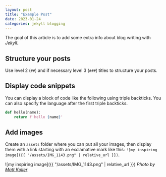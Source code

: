 ```yaml
---
layout: post
title: "Example Post"
date: 2023-01-24
categories: jekyll blogging
---
```


The goal of this article is to add some extra info
about blog writing with _Jekyll_.

## Structure your posts

Use level 2 (`##`) and if necessary level 3 (`###`) titles
to structure your posts.

## Display code snippets

You can display a block of code like the following using triple backticks.
You can also specify the language after the first triple backticks.

```python
def hello(name):
    return f'hello {name}'
```

## Add images

Create an `assets` folder where you can put all your images,
then display them with a link starting with an exclamative mark like this:
`![my inspiring image]({{ "/assets/IMG_1143.png" | relative_url }})`.

![my inspiring image]({{ "/assets/IMG_1143.png" | relative_url }})
_Photo by [Matt Koller](https://mrkoller.github.io)_